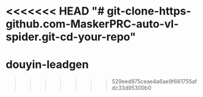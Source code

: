 <<<<<<< HEAD
"# git-clone-https-github.com-MaskerPRC-auto-vl-spider.git-cd-your-repo" 
=======
# douyin-leadgen
>>>>>>> 529eed975ceae4a6ae9f661755afdc33d95300b0
